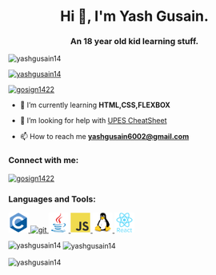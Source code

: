 <h1 align="center">Hi 👋, I'm Yash Gusain.</h1>
<h3 align="center">An 18 year old kid learning stuff.</h3>


<p align="left"> <img src="https://komarev.com/ghpvc/?username=yashgusain14&label=Profile%20views&color=0e75b6&style=flat" alt="yashgusain14" /> </p>

<p align="left"> <a href="https://github.com/ryo-ma/github-profile-trophy"><img src="https://github-profile-trophy.vercel.app/?username=yashgusain14" alt="yashgusain14" /></a> </p>

<p align="left"> <a href="https://twitter.com/gosign1422" target="blank"><img src="https://img.shields.io/twitter/follow/gosign1422?logo=twitter&style=for-the-badge" alt="gosign1422" /></a> </p>

- 🌱 I’m currently learning **HTML,CSS,FLEXBOX**

- 🤝 I’m looking for help with [UPES CheatSheet](https://github.com/YashGusain14/UPES-Cheat-Sheet.git)

- 📫 How to reach me **yashgusain6002@gmail.com**

<h3 align="left">Connect with me:</h3>
<p align="left">
<a href="https://twitter.com/gosign1422" target="blank"><img align="center" src="https://raw.githubusercontent.com/rahuldkjain/github-profile-readme-generator/master/src/images/icons/Social/twitter.svg" alt="gosign1422" height="30" width="40" /></a>
</p>

<h3 align="left">Languages and Tools:</h3>
<p align="left"> <a href="https://www.cprogramming.com/" target="_blank" rel="noreferrer"> <img src="https://raw.githubusercontent.com/devicons/devicon/master/icons/c/c-original.svg" alt="c" width="40" height="40"/> </a> <a href="https://git-scm.com/" target="_blank" rel="noreferrer"> <img src="https://www.vectorlogo.zone/logos/git-scm/git-scm-icon.svg" alt="git" width="40" height="40"/> </a> <a href="https://www.java.com" target="_blank" rel="noreferrer"> <img src="https://raw.githubusercontent.com/devicons/devicon/master/icons/java/java-original.svg" alt="java" width="40" height="40"/> </a> <a href="https://developer.mozilla.org/en-US/docs/Web/JavaScript" target="_blank" rel="noreferrer"> <img src="https://raw.githubusercontent.com/devicons/devicon/master/icons/javascript/javascript-original.svg" alt="javascript" width="40" height="40"/> </a> <a href="https://www.linux.org/" target="_blank" rel="noreferrer"> <img src="https://raw.githubusercontent.com/devicons/devicon/master/icons/linux/linux-original.svg" alt="linux" width="40" height="40"/> </a> <a href="https://reactjs.org/" target="_blank" rel="noreferrer"> <img src="https://raw.githubusercontent.com/devicons/devicon/master/icons/react/react-original-wordmark.svg" alt="react" width="40" height="40"/> </a> </p>

<p><img align="left" src="https://github-readme-stats.vercel.app/api/top-langs?username=yashgusain14&show_icons=true&locale=en&layout=compact" alt="yashgusain14" /></p>

<p>&nbsp;<img align="center" src="https://github-readme-stats.vercel.app/api?username=yashgusain14&show_icons=true&locale=en" alt="yashgusain14" /></p>

<p><img align="center" src="https://github-readme-streak-stats.herokuapp.com/?user=yashgusain14&" alt="yashgusain14" /></p>
